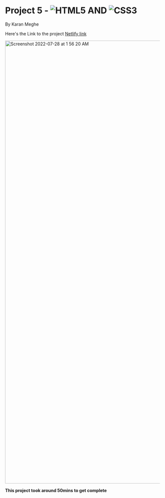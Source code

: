 # Project 5 - ![HTML5](https://img.shields.io/badge/html5-%23E34F26.svg?style=for-the-badge&logo=html5&logoColor=white) AND ![CSS3](https://img.shields.io/badge/css3-%231572B6.svg?style=for-the-badge&logo=css3&logoColor=white)

By Karan Meghe

Here's the Link to the project [Netlify link](https://cryptodemopage.netlify.app/)

<img width="1440" alt="Screenshot 2022-07-28 at 1 56 20 AM" src="https://user-images.githubusercontent.com/78386171/181367442-73a52ce7-63ab-467e-89bb-d38f2ed32181.png">


 
 **This project took around 50mins to get complete**

